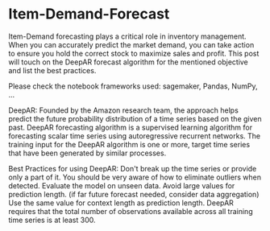 # Item-Demand-Forecast

Item-Demand forecasting plays a critical role in inventory management. When you can accurately predict the market demand, you can take action to ensure you hold the correct stock to maximize sales and profit. This post will touch on the DeepAR forecast algorithm for the mentioned objective and list the best practices. 

Please check the notebook
frameworks used: sagemaker,  Pandas, NumPy, ...

DeepAR: 
Founded by the Amazon research team, the approach helps predict the future probability distribution of a time series based on the given past.
DeepAR forecasting algorithm is a supervised learning algorithm for forecasting scalar time series using autoregressive recurrent networks. 
The training input for the DeepAR algorithm is one or more, target time series that have been generated by similar processes.

Best Practices for using DeepAR:
Don't break up the time series or provide only a part of it. You should be very aware of how to eliminate outliers when detected.
Evaluate the model on unseen data. 
Avoid large values for prediction length. (if far future forecast needed, consider data aggregation)
Use the same value for context length as prediction length.
DeepAR requires that the total number of observations available across all training time series is at least 300. 
